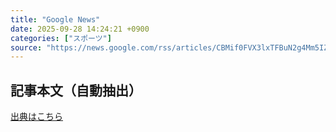```yaml
---
title: "Google News"
date: 2025-09-28 14:24:21 +0900
categories: ["スポーツ"]
source: "https://news.google.com/rss/articles/CBMif0FVX3lxTFBuN2g4Mm5IZjN6ZXlranlVempGcGtZVHBfai16T2RMOGNfdVYzOFdhUTBRSFRaVGNIOWo3VHJrdHZkYmd0UWdGQThybXU3WWdVbmJtWUJ6cWphbmZQeWloUm5BdEpHeVotWkdOWTN0UGtsSVdqZzlxaU1Rci1GRWM?oc=5"
---
```


## 記事本文（自動抽出）
<body class="y0K44d EA71Tc" id="readabilityBody"></body>

[出典はこちら](https://news.google.com/rss/articles/CBMif0FVX3lxTFBuN2g4Mm5IZjN6ZXlranlVempGcGtZVHBfai16T2RMOGNfdVYzOFdhUTBRSFRaVGNIOWo3VHJrdHZkYmd0UWdGQThybXU3WWdVbmJtWUJ6cWphbmZQeWloUm5BdEpHeVotWkdOWTN0UGtsSVdqZzlxaU1Rci1GRWM?oc=5)
